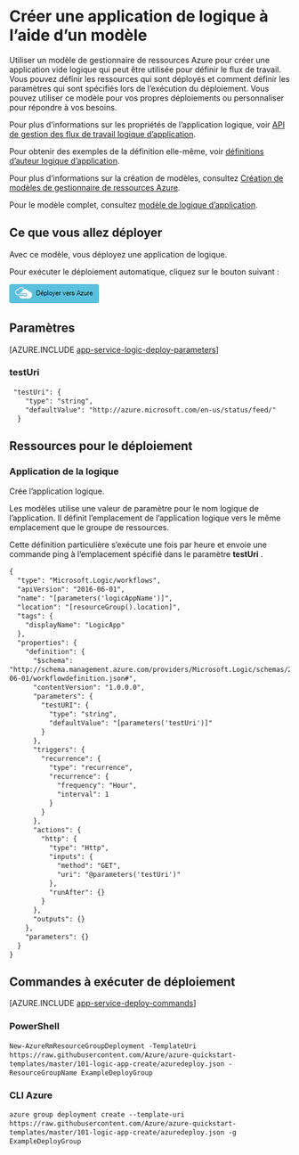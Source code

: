 <properties 
    pageTitle="Créer une application de logique à l’aide des modèles du Gestionnaire de ressources Azure dans le Service d’application Azure | Microsoft Azure" 
    description="Un modèle du Gestionnaire de ressources Azure permet de déployer une application de logique vide pour définir le flux de travail." 
    services="logic-apps" 
    documentationCenter="" 
    authors="MSFTMan" 
    manager="erikre" 
    editor=""/>

<tags 
    ms.service="logic-apps" 
    ms.workload="integration" 
    ms.tgt_pltfrm="na" 
    ms.devlang="na" 
    ms.topic="article" 
    ms.date="07/25/2016" 
    ms.author="deonhe"/>

# <a name="create-a-logic-app-using-a-template"></a>Créer une application de logique à l’aide d’un modèle

Utiliser un modèle de gestionnaire de ressources Azure pour créer une application vide logique qui peut être utilisée pour définir le flux de travail. Vous pouvez définir les ressources qui sont déployés et comment définir les paramètres qui sont spécifiés lors de l’exécution du déploiement. Vous pouvez utiliser ce modèle pour vos propres déploiements ou personnaliser pour répondre à vos besoins.

Pour plus d’informations sur les propriétés de l’application logique, voir [API de gestion des flux de travail logique d’application](https://msdn.microsoft.com/library/azure/mt643788.aspx). 

Pour obtenir des exemples de la définition elle-même, voir [définitions d’auteur logique d’application](app-service-logic-author-definitions.md). 

Pour plus d’informations sur la création de modèles, consultez [Création de modèles de gestionnaire de ressources Azure](../resource-group-authoring-templates.md).

Pour le modèle complet, consultez [modèle de logique d’application](https://github.com/Azure/azure-quickstart-templates/blob/master/101-logic-app-create/azuredeploy.json).

## <a name="what-you-will-deploy"></a>Ce que vous allez déployer

Avec ce modèle, vous déployez une application de logique.

Pour exécuter le déploiement automatique, cliquez sur le bouton suivant :  

[![Déployer vers Azure](media/app-service-logic-arm-provision/deploybutton.png)](https://portal.azure.com/#create/Microsoft.Template/uri/https%3A%2F%2Fraw.githubusercontent.com%2FAzure%2Fazure-quickstart-templates%2Fmaster%2F101-logic-app-create%2Fazuredeploy.json)

## <a name="parameters"></a>Paramètres

[AZURE.INCLUDE [app-service-logic-deploy-parameters](../../includes/app-service-logic-deploy-parameters.md)]

### <a name="testuri"></a>testUri

     "testUri": {
        "type": "string",
        "defaultValue": "http://azure.microsoft.com/en-us/status/feed/"
      }
    
## <a name="resources-to-deploy"></a>Ressources pour le déploiement

### <a name="logic-app"></a>Application de la logique

Crée l’application logique.

Les modèles utilise une valeur de paramètre pour le nom logique de l’application. Il définit l’emplacement de l’application logique vers le même emplacement que le groupe de ressources. 

Cette définition particulière s’exécute une fois par heure et envoie une commande ping à l’emplacement spécifié dans le paramètre **testUri** . 

    {
      "type": "Microsoft.Logic/workflows",
      "apiVersion": "2016-06-01",
      "name": "[parameters('logicAppName')]",
      "location": "[resourceGroup().location]",
      "tags": {
        "displayName": "LogicApp"
      },
      "properties": {
        "definition": {
          "$schema": "http://schema.management.azure.com/providers/Microsoft.Logic/schemas/2016-06-01/workflowdefinition.json#",
          "contentVersion": "1.0.0.0",
          "parameters": {
            "testURI": {
              "type": "string",
              "defaultValue": "[parameters('testUri')]"
            }
          },
          "triggers": {
            "recurrence": {
              "type": "recurrence",
              "recurrence": {
                "frequency": "Hour",
                "interval": 1
              }
            }
          },
          "actions": {
            "http": {
              "type": "Http",
              "inputs": {
                "method": "GET",
                "uri": "@parameters('testUri')"
              },
              "runAfter": {}
            }
          },
          "outputs": {}
        },
        "parameters": {}
      }
    }


## <a name="commands-to-run-deployment"></a>Commandes à exécuter de déploiement

[AZURE.INCLUDE [app-service-deploy-commands](../../includes/app-service-deploy-commands.md)]

### <a name="powershell"></a>PowerShell

    New-AzureRmResourceGroupDeployment -TemplateUri https://raw.githubusercontent.com/Azure/azure-quickstart-templates/master/101-logic-app-create/azuredeploy.json -ResourceGroupName ExampleDeployGroup

### <a name="azure-cli"></a>CLI Azure

    azure group deployment create --template-uri https://raw.githubusercontent.com/Azure/azure-quickstart-templates/master/101-logic-app-create/azuredeploy.json -g ExampleDeployGroup


 
